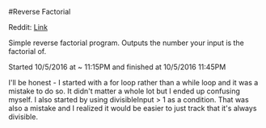 #Reverse Factorial 

Reddit: [Link](https://www.reddit.com/r/dailyprogrammer/comments/55nior/20161003_challenge_286_easy_reverse_factorial/)

Simple reverse factorial program. Outputs the number your input is the factorial of. 

Started 10/5/2016 at ~ 11:15PM and finished at 10/5/2016 11:45PM

I'll be honest - I started with a for loop rather than a while loop and it was a mistake to do so. 
It didn't matter a whole lot but I ended up confusing myself. I also started by using divisibleInput > 1 as a condition. That was also a mistake and I realized it would be easier to just track that it's always divisible. 
